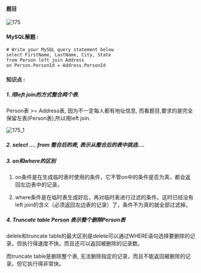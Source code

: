 #### 题目

![175](G:\CoderLife\Leetcode_MySQL\img\175.png)

#### MySQL解题  :

```mysql
# Write your MySQL query statement below
select FirstName, LastName, City, State
from Person left join Address
on Person.PersonId = Address.PersonId
```



#### 知识点 :

##### 1. 用left join的方式整合两个表.

Person表 >= Address表, 因为不一定每人都有地址信息, 而看题目,要求的是完全保留左表(Person表),所以用left join.

![175_1](G:\CoderLife\Leetcode_MySQL\img\175_1.png)



##### 2. select .... from 整合后的表, 表示从整合后的表中挑选....



##### 3. on和where的区别

1) on条件是在生成临时表时使用的条件，它不管on中的条件是否为真，都会返回左边表中的记录。

2) where条件是在临时表生成好后，再对临时表进行过滤的条件。这时已经没有left join的含义（必须返回左边表的记录）了，条件不为真的就全部过滤掉。



##### 4. Truncate table Person 表示整个删除Person表

delete和truncate table的最大区别是delete可以通过WHERE语句选择要删除的记录。但执行得速度不快。而且还可以返回被删除的记录数。

而truncate table是删除整个表, 无法删除指定的记录，而且不能返回被删除的记录。但它执行得非常快。



